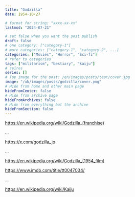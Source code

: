 ```yaml
---
title: "Godzilla"
date: 1954-10-27

# format for string: "xxxx-xx-xx"
lastmod: "2024-07-21"

# set false when you want the post publish
draft: false
# one category: ["category-1"]
# more categories: ["category-1", "category-2", ...]
categories: ["Movies", "Horror", "Sci-fi"]
# refer to categories
tags: ["militarism", "bestiary", "kaiju"]
# seires
series: []
# Top image for the post: /en/images/posts/test/cover.jpg
image: "/uk/images/posts/godzilla/cover.png"
# Hide from home and other main page
hideFromCenter: false
# Hide from archive page
hideFromArchives: false
# Hide from everything but the archive
hideFromSection: false
---
```

https://en.wikipedia.org/wiki/Godzilla_(franchise)

...

https://x.com/godzilla_jp

...

https://en.wikipedia.org/wiki/Godzilla_(1954_film)

https://www.imdb.com/title/tt0047034/

...

https://en.wikipedia.org/wiki/Kaiju
<!--more-->